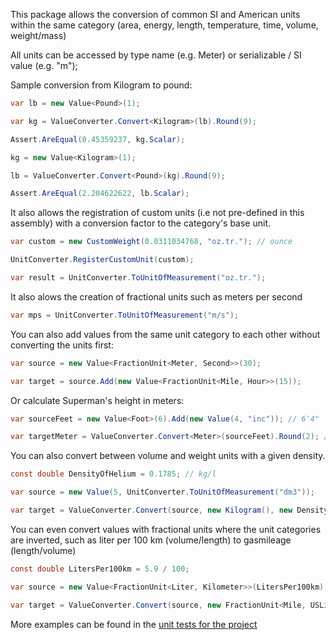 This package allows the conversion of common SI and American units within the same category (area, energy, length, temperature, time, volume, weight/mass)

All units can be accessed by type name (e.g. Meter) or serializable / SI value (e.g. "m");

Sample conversion from Kilogram to pound:

```c#
var lb = new Value<Pound>(1);

var kg = ValueConverter.Convert<Kilogram>(lb).Round(9);

Assert.AreEqual(0.45359237, kg.Scalar);

kg = new Value<Kilogram>(1);

lb = ValueConverter.Convert<Pound>(kg).Round(9);

Assert.AreEqual(2.204622622, lb.Scalar);
```

It also allows the registration of custom units (i.e not pre-defined in this assembly) with a conversion factor to the category's base unit.

```c#
var custom = new CustomWeight(0.0311034768, "oz.tr."); // ounce

UnitConverter.RegisterCustomUnit(custom);

var result = UnitConverter.ToUnitOfMeasurement("oz.tr.");
```

It also alows the creation of fractional units such as meters per second

```c#
var mps = UnitConverter.ToUnitOfMeasurement("m/s");
```

You can also add values from the same unit category to each other without converting the units first:

```c#
var source = new Value<FractionUnit<Meter, Second>>(30);

var target = source.Add(new Value<FractionUnit<Mile, Hour>>(15));
```

Or calculate Superman's height in meters:

```c#
var sourceFeet = new Value<Foot>(6).Add(new Value(4, "inc")); // 6'4"

var targetMeter = ValueConverter.Convert<Meter>(sourceFeet).Round(2); // 1.93m
```

You can also convert between volume and weight units with a given density.

```c#
const double DensityOfHelium = 0.1785; // kg/l

var source = new Value(5, UnitConverter.ToUnitOfMeasurement("dm3"));

var target = ValueConverter.Convert(source, new Kilogram(), new DensityValue<Density<Kilogram, Liter>>(DensityOfHelium));
```

You can even convert values with fractional units where the unit categories are inverted, such as liter per 100 km (volume/length) to gasmileage (length/volume)

```c#
const double LitersPer100km = 5.9 / 100;

var source = new Value<FractionUnit<Liter, Kilometer>>(LitersPer100km);

var target = ValueConverter.Convert(source, new FractionUnit<Mile, USLiquidGallon>()).Round(5); // 39.86688 miles per gallon
```

More examples can be found in the [unit tests for the project](https://github.com/DJDoena/DoenaSoft.UnitsOfMeasurement/tree/main/UnitsOfMeasurement.Tests)
